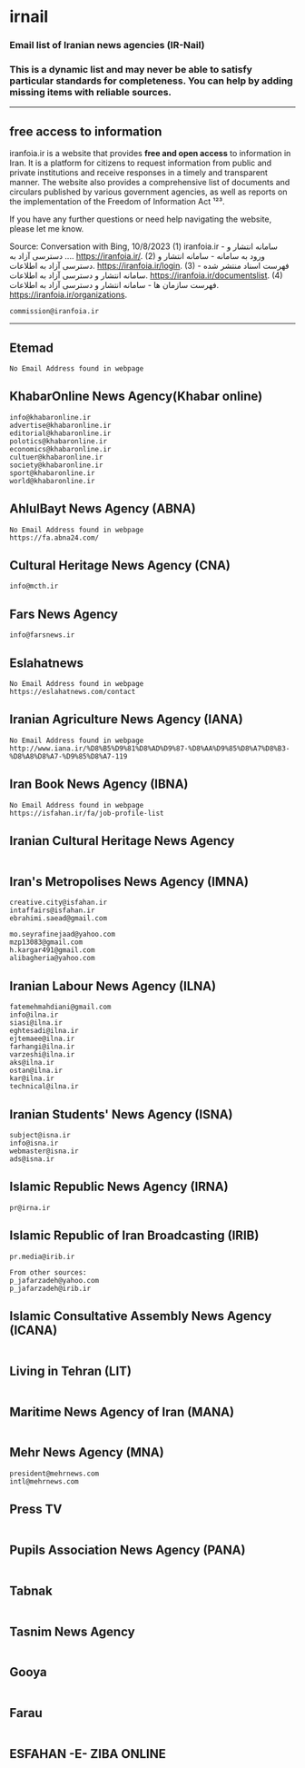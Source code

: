 # irnail
### Email list of Iranian news agencies (IR-Nail)
### This is a dynamic list and may never be able to satisfy particular standards for completeness. You can help by adding missing items with reliable sources.

---

## free access to information  
iranfoia.ir is a website that provides **free and open access** to information in Iran. It is a platform for citizens to request information from public and private institutions and receive responses in a timely and transparent manner. The website also provides a comprehensive list of documents and circulars published by various government agencies, as well as reports on the implementation of the Freedom of Information Act ¹²³.

If you have any further questions or need help navigating the website, please let me know.

Source: Conversation with Bing, 10/8/2023
(1) iranfoia.ir - سامانه انتشار و دسترسی آزاد به .... https://iranfoia.ir/.
(2) ورود به سامانه - سامانه انتشار و دسترسی آزاد به اطلاعات. https://iranfoia.ir/login.
(3) فهرست اسناد منتشر شده - سامانه انتشار و دسترسی آزاد به اطلاعات. https://iranfoia.ir/documentslist.
(4) فهرست سازمان ها - سامانه انتشار و دسترسی آزاد به اطلاعات. https://iranfoia.ir/organizations.
```
commission@iranfoia.ir
```

---

## Etemad 

```
No Email Address found in webpage
```

## KhabarOnline News Agency(Khabar online)

```
info@khabaronline.ir
advertise@khabaronline.ir
editorial@khabaronline.ir
polotics@khabaronline.ir
economics@khabaronline.ir
cultuer@khabaronline.ir
society@khabaronline.ir
sport@khabaronline.ir
world@khabaronline.ir
```

## AhlulBayt News Agency (ABNA)

```
No Email Address found in webpage
https://fa.abna24.com/
```

## Cultural Heritage News Agency (CNA)

```
info@mcth.ir
```

## Fars News Agency

```
info@farsnews.ir
```

## Eslahatnews

```
No Email Address found in webpage
https://eslahatnews.com/contact
```

## Iranian Agriculture News Agency (IANA)
```
No Email Address found in webpage
http://www.iana.ir/%D8%B5%D9%81%D8%AD%D9%87-%D8%AA%D9%85%D8%A7%D8%B3-%D8%A8%D8%A7-%D9%85%D8%A7-119
```

## Iran Book News Agency (IBNA)
```
No Email Address found in webpage
https://isfahan.ir/fa/job-profile-list
```

## Iranian Cultural Heritage News Agency

```

```

## Iran's Metropolises News Agency (IMNA)

```
creative.city@isfahan.ir
intaffairs@isfahan.ir
ebrahimi.saead@gmail.com

mo.seyrafinejaad@yahoo.com
mzp13083@gmail.com
h.kargar491@gmail.com
alibagheria@yahoo.com

```

## Iranian Labour News Agency (ILNA)

```
fatemehmahdiani@gmail.com
info@ilna.ir
siasi@ilna.ir
eghtesadi@ilna.ir
ejtemaee@ilna.ir
farhangi@ilna.ir
varzeshi@ilna.ir
aks@ilna.ir
ostan@ilna.ir
kar@ilna.ir
technical@ilna.ir
```

## Iranian Students' News Agency (ISNA)

```
subject@isna.ir
info@isna.ir
webmaster@isna.ir
ads@isna.ir
```

## Islamic Republic News Agency (IRNA)

```
pr@irna.ir
```

## Islamic Republic of Iran Broadcasting (IRIB)

```
pr.media@irib.ir

From other sources:
p_jafarzadeh@yahoo.com
p_jafarzadeh@irib.ir
```

## Islamic Consultative Assembly News Agency (ICANA)

```

```

## Living in Tehran (LIT)

```

```

## Maritime News Agency of Iran (MANA)

```

```

## Mehr News Agency (MNA)

```
president@mehrnews.com
intl@mehrnews.com
```

## Press TV

```

```

## Pupils Association News Agency (PANA)

```

```

## Tabnak

```

```

## Tasnim News Agency

```

```

## Gooya

```

```

## Farau

```

```

## ESFAHAN -E- ZIBA ONLINE

```

```

## 
